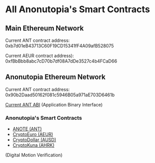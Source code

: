 # All Anonutopia's Smart Contracts

## Main Ethereum Network

Current ANT contract address: 0xb7d01eB43713C60F19CD15341fF4A09afB528075

Current AEUR contract address): 0xfBbBbb8abc7cD70b7df08A7dDe3527c4b4FCaD66

## Anonutopia Ethereum Network

Current ANT contract address: 0x90b2Daad50162f081c5946B05a971aE703D6461b

[Current ANT ABI](https://raw.githubusercontent.com/anonutopia/smart-contracts/929ce8d8ffee90fbbb91656a66b3628831abf507/ANT.abi) (Application Binary Interface)

### Anonutopia's Smart Contracts

 * [ANOTE (ANT)](https://github.com/anonutopia/smart-contracts/blob/master/ANT.sol)
 * [CryptoEuro (AEUR)](https://github.com/anonutopia/smart-contracts/blob/master/fiats/AEUR.sol)
 * [CryptoDollar (AUSD)](https://github.com/anonutopia/smart-contracts/blob/master/fiats/AUSD.sol)
 * [CryptoKuna (AHRK)](https://github.com/anonutopia/smart-contracts/blob/master/fiats/AHRK.sol)

(Digital Motion Verification)
